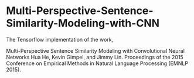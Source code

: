# Multi-Perspective-Sentence-Similarity-Modeling-with-CNN

The Tensorflow implementation of the work,

Multi-Perspective Sentence Similarity Modeling with Convolutional Neural Networks
Hua He, Kevin Gimpel, and Jimmy Lin. Proceedings of the 2015 Conference on Empirical Methods in Natural Language Processing (EMNLP 2015).
